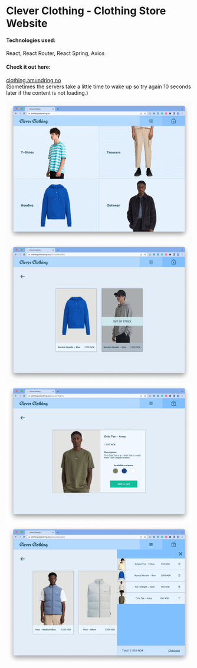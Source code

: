 # Clever Clothing - Clothing Store Website

#### Technologies used:
React, React Router, React Spring, Axios

#### Check it out here:  
[clothing.amundring.no](https://clothing.amundring.no/)  
(Sometimes the servers take a little time to wake up so try again 10 seconds later if the content is not loading.)


![Main view](/screenshot1.png "Front page")
![Main view](/screenshot2.png "Category page")
![Main view](/screenshot3.png "Product page")
![Main view](/screenshot4.png "Shopping cart")
